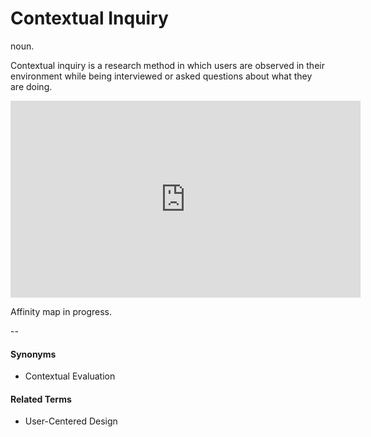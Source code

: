 # Contextual Inquiry
noun.

Contextual inquiry is a research method in which users are observed in their environment while being interviewed or asked questions about what they are doing. 

<iframe width="560" height="315" src="https://www.youtube.com/embed/mOWeNnSY5M0" frameborder="0" allow="autoplay; encrypted-media" allowfullscreen></iframe>

Affinity map in progress. 

--

#### Synonyms
* Contextual Evaluation

#### Related Terms
* User-Centered Design
